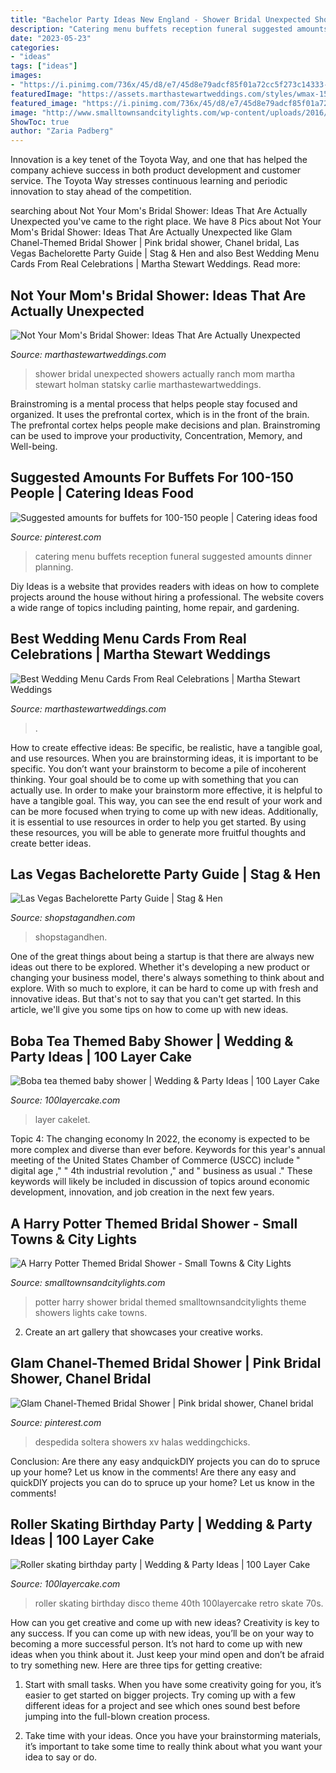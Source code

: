 ```yaml
---
title: "Bachelor Party Ideas New England - Shower Bridal Unexpected Showers Actually Ranch Mom Martha Stewart Holman Statsky Carlie Marthastewartweddings"
description: "Catering menu buffets reception funeral suggested amounts dinner planning"
date: "2023-05-23"
categories:
- "ideas"
tags: ["ideas"]
images:
- "https://i.pinimg.com/736x/45/d8/e7/45d8e79adcf85f01a72cc5f273c14333--sweet--buffets.jpg"
featuredImage: "https://assets.marthastewartweddings.com/styles/wmax-1500/d29/cover-image-by-carlie-statsky/cover-image-by-carlie-statsky.jpg?itok=QWseBLzz"
featured_image: "https://i.pinimg.com/736x/45/d8/e7/45d8e79adcf85f01a72cc5f273c14333--sweet--buffets.jpg"
image: "http://www.smalltownsandcitylights.com/wp-content/uploads/2016/04/harry-potter-bridal-shower.jpg"
ShowToc: true
author: "Zaria Padberg"
---
```



Innovation is a key tenet of the Toyota Way, and one that has helped the company achieve success in both product development and customer service. The Toyota Way stresses continuous learning and periodic innovation to stay ahead of the competition.

	

		
searching about Not Your Mom&#039;s Bridal Shower: Ideas That Are Actually Unexpected you've came to the right place. We have 8 Pics about Not Your Mom&#039;s Bridal Shower: Ideas That Are Actually Unexpected like Glam Chanel-Themed Bridal Shower | Pink bridal shower, Chanel bridal, Las Vegas Bachelorette Party Guide | Stag &amp; Hen and also Best Wedding Menu Cards From Real Celebrations | Martha Stewart Weddings. Read more:
		
    
## Not Your Mom&#039;s Bridal Shower: Ideas That Are Actually Unexpected

<img loading=lazy src="https://assets.marthastewartweddings.com/styles/wmax-1500/d29/cover-image-by-carlie-statsky/cover-image-by-carlie-statsky.jpg?itok=QWseBLzz" onerror="this.onerror=null;this.src='https://tse3.mm.bing.net/th?id=OIP.p8GIBnYE9Jh6U4bl2Wk9SAHaLH&amp;pid=15.1';" alt="Not Your Mom&#039;s Bridal Shower: Ideas That Are Actually Unexpected">

_Source: marthastewartweddings.com_

>shower bridal unexpected showers actually ranch mom martha stewart holman statsky carlie marthastewartweddings. 

	

Brainstroming is a mental process that helps people stay focused and organized. It uses the prefrontal cortex, which is in the front of the brain. The prefrontal cortex helps people make decisions and plan. Brainstroming can be used to improve your productivity, Concentration, Memory, and Well-being.

    
## Suggested Amounts For Buffets For 100-150 People | Catering Ideas Food

<img loading=lazy src="https://i.pinimg.com/736x/45/d8/e7/45d8e79adcf85f01a72cc5f273c14333--sweet--buffets.jpg" onerror="this.onerror=null;this.src='https://tse4.mm.bing.net/th?id=OIP.BU4Tyz32IjObjPY9_pnZSgHaJ3&amp;pid=15.1';" alt="Suggested amounts for buffets for 100-150 people | Catering ideas food">

_Source: pinterest.com_

>catering menu buffets reception funeral suggested amounts dinner planning. 

	

Diy Ideas is a website that provides readers with ideas on how to complete projects around the house without hiring a professional. The website covers a wide range of topics including painting, home repair, and gardening. 

    
## Best Wedding Menu Cards From Real Celebrations | Martha Stewart Weddings

<img loading=lazy src="https://assets.marthastewartweddings.com/styles/wmax-1500/d34/melton-wagner-menu-card-mwds109373/melton-wagner-menu-card-mwds109373_sq.jpg?itok=B6jDjWaN" onerror="this.onerror=null;this.src='https://tse2.mm.bing.net/th?id=OIP.WM5KUBlAIpjDwygvikn05QHaHa&amp;pid=15.1';" alt="Best Wedding Menu Cards From Real Celebrations | Martha Stewart Weddings">

_Source: marthastewartweddings.com_

>. 

	

How to create effective ideas: Be specific, be realistic, have a tangible goal, and use resources.
When you are brainstorming ideas, it is important to be specific. You don’t want your brainstorm to become a pile of incoherent thinking. Your goal should be to come up with something that you can actually use. In order to make your brainstorm more effective, it is helpful to have a tangible goal. This way, you can see the end result of your work and can be more focused when trying to come up with new ideas. Additionally, it is essential to use resources in order to help you get started. By using these resources, you will be able to generate more fruitful thoughts and create better ideas.

    
## Las Vegas Bachelorette Party Guide | Stag &amp; Hen

<img loading=lazy src="http://cdn.shopify.com/s/files/1/1374/6221/products/Photo_Tours_-_Las_Vegas_Bachelorette_Party_600x600.jpg?v=1558571056" onerror="this.onerror=null;this.src='https://tse4.mm.bing.net/th?id=OIP.pXyPyWyM0YfkYI8PzsOdugHaHa&amp;pid=15.1';" alt="Las Vegas Bachelorette Party Guide | Stag &amp; Hen">

_Source: shopstagandhen.com_

>shopstagandhen. 

	

One of the great things about being a startup is that there are always new ideas out there to be explored. Whether it's developing a new product or changing your business model, there's always something to think about and explore. With so much to explore, it can be hard to come up with fresh and innovative ideas. But that's not to say that you can't get started. In this article, we'll give you some tips on how to come up with new ideas.

    
## Boba Tea Themed Baby Shower | Wedding &amp; Party Ideas | 100 Layer Cake

<img loading=lazy src="http://100lclive.s3.amazonaws.com/img/ideas/landscape/204341.jpg" onerror="this.onerror=null;this.src='https://tse2.mm.bing.net/th?id=OIP.hGVPO6Kn4IqUUuVxvlcHIQHaJ4&amp;pid=15.1';" alt="Boba tea themed baby shower | Wedding &amp; Party Ideas | 100 Layer Cake">

_Source: 100layercake.com_

>layer cakelet. 

	

Topic 4: The changing economy
In 2022, the economy is expected to be more complex and diverse than ever before. Keywords for this year's annual meeting of the United States Chamber of Commerce (USCC) include " digital age ," " 4th industrial revolution ," and " business as usual ." 
These keywords will likely be included in discussion of topics around economic development, innovation, and job creation in the next few years.

    
## A Harry Potter Themed Bridal Shower - Small Towns &amp; City Lights

<img loading=lazy src="http://www.smalltownsandcitylights.com/wp-content/uploads/2016/04/harry-potter-bridal-shower.jpg" onerror="this.onerror=null;this.src='https://tse2.mm.bing.net/th?id=OIP.YPu8O2itiJfOb3-tbGGXqQHaHa&amp;pid=15.1';" alt="A Harry Potter Themed Bridal Shower - Small Towns &amp; City Lights">

_Source: smalltownsandcitylights.com_

>potter harry shower bridal themed smalltownsandcitylights theme showers lights cake towns. 

	

2. Create an art gallery that showcases your creative works.

    
## Glam Chanel-Themed Bridal Shower | Pink Bridal Shower, Chanel Bridal

<img loading=lazy src="https://i.pinimg.com/736x/59/55/20/595520b677491346f1b3787531882610.jpg" onerror="this.onerror=null;this.src='https://tse2.mm.bing.net/th?id=OIP.vD_a-Wculp1E3K9WvGbNGgHaLF&amp;pid=15.1';" alt="Glam Chanel-Themed Bridal Shower | Pink bridal shower, Chanel bridal">

_Source: pinterest.com_

>despedida soltera showers xv halas weddingchicks. 

	

Conclusion: Are there any easy andquickDIY projects you can do to spruce up your home? Let us know in the comments!
Are there any easy and quickDIY projects you can do to spruce up your home? Let us know in the comments!

    
## Roller Skating Birthday Party | Wedding &amp; Party Ideas | 100 Layer Cake

<img loading=lazy src="http://100lclive.s3.amazonaws.com/img/ideas/landscape/159962.jpg" onerror="this.onerror=null;this.src='https://tse4.mm.bing.net/th?id=OIP.Srh8oDz0WHBAV1hd5mDpDwHaLH&amp;pid=15.1';" alt="Roller skating birthday party | Wedding &amp; Party Ideas | 100 Layer Cake">

_Source: 100layercake.com_

>roller skating birthday disco theme 40th 100layercake retro skate 70s. 

	

How can you get creative and come up with new ideas?
Creativity is key to any success. If you can come up with new ideas, you’ll be on your way to becoming a more successful person. It’s not hard to come up with new ideas when you think about it. Just keep your mind open and don’t be afraid to try something new. Here are three tips for getting creative:
1. Start with small tasks. When you have some creativity going for you, it’s easier to get started on bigger projects. Try coming up with a few different ideas for a project and see which ones sound best before jumping into the full-blown creation process.

2. Take time with your ideas. Once you have your brainstorming materials, it’s important to take some time to really think about what you want your idea to say or do.

